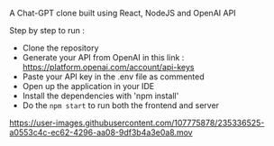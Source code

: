 A Chat-GPT clone built using React, NodeJS and OpenAI API

Step by step to run :

- Clone the repository
- Generate your API from OpenAI in this link : https://platform.openai.com/account/api-keys
- Paste your API key in the .env file as commented
- Open up the application in your IDE
- Install the dependencies with 'npm install'
- Do the `npm start` to run both the frontend and server

https://user-images.githubusercontent.com/107775878/235336525-a0553c4c-ec62-4296-aa08-9df3b4a3e0a8.mov
